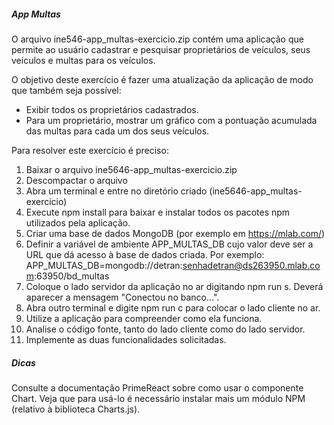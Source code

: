 ##### App Multas

O arquivo ine546-app_multas-exercicio.zip contém uma aplicação que permite ao usuário cadastrar e pesquisar proprietários de veículos, seus veículos e multas para os veículos.

O objetivo deste exercício é fazer uma atualização da aplicação de modo que também seja possível:

- Exibir todos os proprietários cadastrados.
- Para um proprietário, mostrar um gráfico com a pontuação acumulada das multas para cada um dos seus veículos.

Para resolver este exercício é preciso:

1. Baixar o arquivo ine5646-app_multas-exercicio.zip
1. Descompactar o arquivo
1. Abra um terminal e entre no diretório criado (ine5646-app_multas-exercicio)
1. Execute npm install para baixar e instalar todos os pacotes npm utilizados pela aplicação.
1. Criar uma base de dados MongoDB (por exemplo em https://mlab.com/)
1. Definir a variável de ambiente APP_MULTAS_DB cujo valor deve ser a URL que dá acesso à base de dados criada. Por exemplo: APP_MULTAS_DB=mongodb://detran:senhadetran@ds263950.mlab.com:63950/bd_multas
1. Coloque o lado servidor da aplicação no ar digitando npm run s. Deverá aparecer a mensagem "Conectou no banco...".
1. Abra outro terminal e digite npm run c para colocar o lado cliente no ar.
1. Utilize a aplicação para compreender como ela funciona.
1. Analise o código fonte, tanto do lado cliente como do lado servidor.
1. Implemente as duas funcionalidades solicitadas.

##### Dicas

Consulte a documentação PrimeReact sobre como usar o componente Chart. Veja que para usá-lo é necessário instalar mais um módulo NPM (relativo à biblioteca Charts.js).
